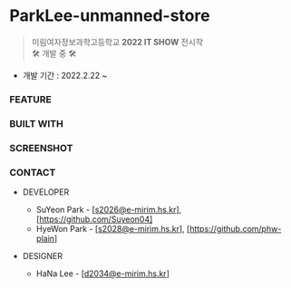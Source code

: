 # ParkLee-unmanned-store
> 미림여자정보과학고등학교 <b>2022 IT SHOW</b> 전시작 
> <br>🛠 개발 중 🛠

* 개발 기간 : 2022.2.22 ~ 

### FEATURE

### BUILT WITH

### SCREENSHOT

### CONTACT

* DEVELOPER
  * SuYeon Park - [s2026@e-mirim.hs.kr], [https://github.com/Suyeon04]
  * HyeWon Park - [s2028@e-mirim.hs.kr], [https://github.com/phw-plain]

* DESIGNER
  * HaNa Lee - [d2034@e-mirim.hs.kr]
